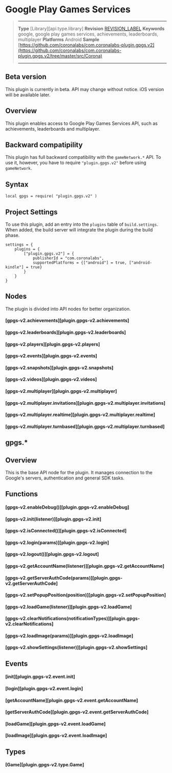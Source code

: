 # Google Play Games Services

> --------------------- ------------------------------------------------------------------------------------------
> __Type__              [Library][api.type.library]
> __Revision__          [REVISION_LABEL](REVISION_URL)
> __Keywords__          google, google play games services, achievements, leaderboards, multiplayer
> __Platforms__         Android
> __Sample__            [https://github.com/coronalabs/com.coronalabs-plugin.gpgs.v2](https://github.com/coronalabs/com.coronalabs-plugin.gpgs.v2/tree/master/src/Corona)
> --------------------- ------------------------------------------------------------------------------------------

## Beta version

This plugin is currently in beta. API may change without notice.
iOS version will be available later.

## Overview

This plugin enables access to Google Play Games Services API, such as achievements, leaderboards and multiplayer.

## Backward compatipility

This plugin has full backward compatibility with the `gameNetwork.*` API. To use it, however, you have to require `"plugin.gpgs.v2"` before using `gameNetwork`.

## Syntax

	local gpgs = require( "plugin.gpgs.v2" )

## Project Settings

To use this plugin, add an entry into the `plugins` table of `build.settings`. When added, the build server will integrate the plugin during the build phase.

	settings = {
		plugins = {
			["plugin.gpgs.v2"] = {
				publisherId = "com.coronalabs",
				supportedPlatforms = {["android"] = true, ["android-kindle"] = true}
			}
		}
	}

## Nodes

The plugin is divided into API nodes for better organization.

#### [gpgs-v2.achievements][plugin.gpgs-v2.achievements]

#### [gpgs-v2.leaderboards][plugin.gpgs-v2.leaderboards]

#### [gpgs-v2.players][plugin.gpgs-v2.players]

#### [gpgs-v2.events][plugin.gpgs-v2.events]

#### [gpgs-v2.snapshots][plugin.gpgs-v2.snapshots]

#### [gpgs-v2.videos][plugin.gpgs-v2.videos]

#### [gpgs-v2.multiplayer][plugin.gpgs-v2.multiplayer]

#### [gpgs-v2.multiplayer.invitations][plugin.gpgs-v2.multiplayer.invitations]

#### [gpgs-v2.multiplayer.realtime][plugin.gpgs-v2.multiplayer.realtime]

#### [gpgs-v2.multiplayer.turnbased][plugin.gpgs-v2.multiplayer.turnbased]

## gpgs.*

## Overview

This is the base API node for the plugin. It manages connection to the Google's servers, authentication and general SDK tasks.

## Functions

#### [gpgs-v2.enableDebug()][plugin.gpgs-v2.enableDebug]

#### [gpgs-v2.init(listener)][plugin.gpgs-v2.init]

#### [gpgs-v2.isConnected()][plugin.gpgs-v2.isConnected]

#### [gpgs-v2.login(params)][plugin.gpgs-v2.login]

#### [gpgs-v2.logout()][plugin.gpgs-v2.logout]

#### [gpgs-v2.getAccountName(listener)][plugin.gpgs-v2.getAccountName]

#### [gpgs-v2.getServerAuthCode(params)][plugin.gpgs-v2.getServerAuthCode]

#### [gpgs-v2.setPopupPosition(position)][plugin.gpgs-v2.setPopupPosition]

#### [gpgs-v2.loadGame(listener)][plugin.gpgs-v2.loadGame]

#### [gpgs-v2.clearNotifications(notificationTypes)][plugin.gpgs-v2.clearNotifications]

#### [gpgs-v2.loadImage(params)][plugin.gpgs-v2.loadImage]

#### [gpgs-v2.showSettings(listener)][plugin.gpgs-v2.showSettings]

## Events

#### [init][plugin.gpgs-v2.event.init]

#### [login][plugin.gpgs-v2.event.login]

#### [getAccountName][plugin.gpgs-v2.event.getAccountName]

#### [getServerAuthCode][plugin.gpgs-v2.event.getServerAuthCode]

#### [loadGame][plugin.gpgs-v2.event.loadGame]

#### [loadImage][plugin.gpgs-v2.event.loadImage]

## Types

#### [Game][plugin.gpgs-v2.type.Game]

